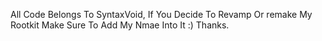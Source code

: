 All Code Belongs To SyntaxVoid, If You Decide To Revamp Or remake My Rootkit Make Sure To Add My Nmae Into It :) Thanks.
